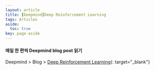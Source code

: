 ```yaml
---
layout: article
title: [Deepmind]Deep Reinforcement Learning
tags: Articles
aside:
  toc: true
key: page-aside
---
```


#### 매일 한 편씩 Deepmind blog post 읽기

Deepmind > Blog > [Deep Reinforcement Learning](https://deepmind.com/blog/article/deep-reinforcement-learning){: target="_blank"}
